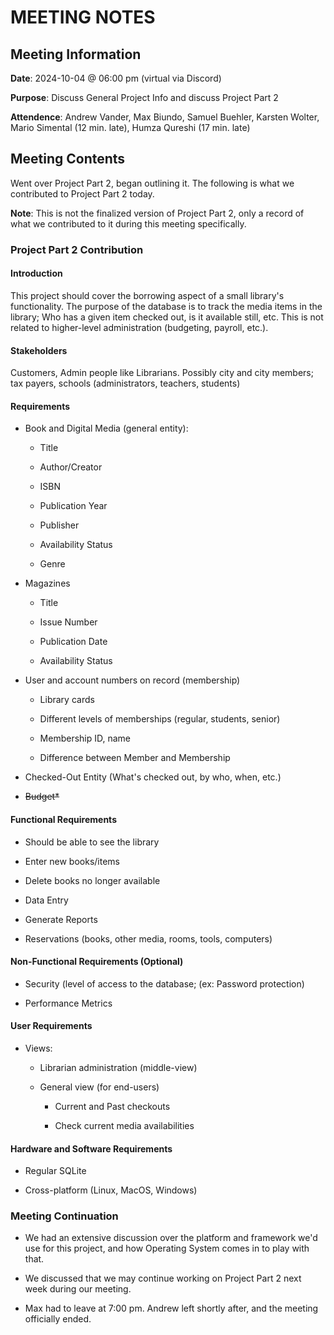 # MEETING NOTES

## Meeting Information

**Date**: 2024-10-04 @ 06:00 pm (virtual via Discord)

**Purpose**: Discuss General Project Info and discuss Project Part 2

**Attendence**: Andrew Vander, Max Biundo, Samuel Buehler, Karsten Wolter, Mario Simental (12 min. late), Humza Qureshi (17 min. late)

## Meeting Contents

Went over Project Part 2, began outlining it. The following is what we contributed to Project Part 2 today.

**Note**: This is not the finalized version of Project Part 2, only a record of what we contributed to it during this meeting specifically.

### Project Part 2 Contribution

#### Introduction

This project should cover the borrowing aspect of a small library's functionality. The purpose of the database is to track the media items in the library; Who has a given item checked out, is it available still, etc. This is not related to higher-level administration (budgeting, payroll, etc.).

#### Stakeholders

Customers, Admin people like Librarians. Possibly city and city members; tax payers, schools (administrators, teachers, students)

#### Requirements

- Book and Digital Media (general entity):
  
  - Title
  
  - Author/Creator
  
  - ISBN
  
  - Publication Year
  
  - Publisher
  
  - Availability Status
  
  - Genre

- Magazines
  
  - Title
  
  - Issue Number
  
  - Publication Date
  
  - Availability Status

- User and account numbers on record (membership)
  
  - Library cards
  
  - Different levels of memberships (regular, students, senior)
  
  - Membership ID, name
  
  - Difference between Member and Membership

- Checked-Out Entity (What's checked out, by who, when, etc.)

- ~~Budget*~~

#### Functional Requirements

- Should be able to see the library

- Enter new books/items

- Delete books no longer available

- Data Entry

- Generate Reports

- Reservations (books, other media, rooms, tools, computers)

#### Non-Functional Requirements (Optional)

* Security (level of access to the database; (ex: Password protection)

* Performance Metrics

#### User Requirements

* Views:
  
  - Librarian administration (middle-view)
  
  - General view (for end-users)
    
    - Current and Past checkouts
    
    - Check current media availabilities

#### Hardware and Software Requirements

* Regular SQLite

* Cross-platform (Linux, MacOS, Windows)

### Meeting Continuation

* We had an extensive discussion over the platform and framework we'd use for this project, and how Operating System comes in to play with that.

* We discussed that we may continue working on Project Part 2 next week during our meeting.

* Max had to leave at 7:00 pm. Andrew left shortly after, and the meeting officially ended.
